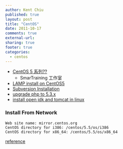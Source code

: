 ```yaml
---
author: Kent Chiu
published: true
layout: post
title: "CentOS"
date: 2011-10-17
comments: true
external-url:
sharing: true
footer: true
categories:
  - centos
---
```






-   [CentOS 5
    系列??](http://smartraining.cn/centos "http://smartraining.cn/centos")
    - SmarTraining 工作室
-   [LAMP install on
    CentOS5](http://wiki.kent-chiu.com/doku.php?id=centos:lamp_install "centos:lamp_install")
-   [Subversion
    Installation](http://wiki.kent-chiu.com/doku.php?id=centos:subversion_installation "centos:subversion_installation")
-   [upgrade php to
    5.3.x](http://wiki.kent-chiu.com/doku.php?id=centos:upgrade_php_to_5.3.x "centos:upgrade_php_to_5.3.x")
-   [install open jdk and tomcat in
    linux](http://www.wardking.com/blog/read.php/361.htm "http://www.wardking.com/blog/read.php/361.htm")

### Install From Network


```
Web site name: mirror.centos.org
CentOS directory for i386: /centos/5.5/os/i386
CentOS directory for x86_64: /centos/5.5/os/x86_64

```

[reference](http://www.if-not-true-then-false.com/2010/centos-netinstall-network-installation/ "http://www.if-not-true-then-false.com/2010/centos-netinstall-network-installation/")


